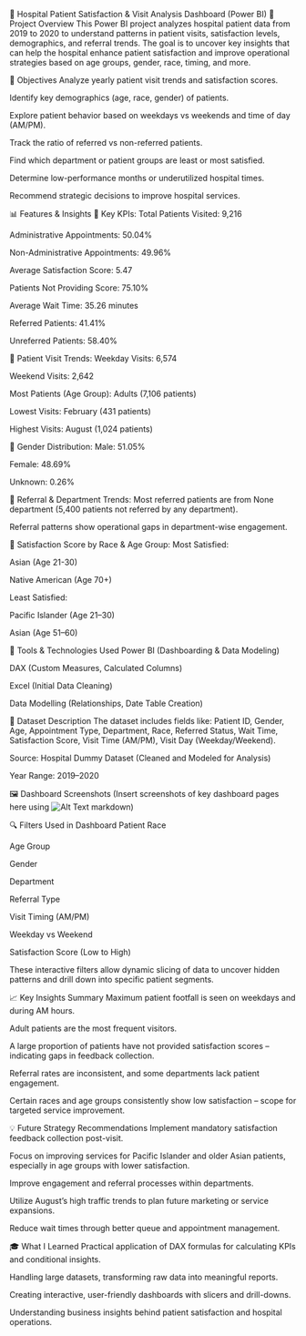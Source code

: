 🏥 Hospital Patient Satisfaction & Visit Analysis Dashboard (Power BI)
📌 Project Overview
This Power BI project analyzes hospital patient data from 2019 to 2020 to understand patterns in patient visits, satisfaction levels, demographics, and referral trends. The goal is to uncover key insights that can help the hospital enhance patient satisfaction and improve operational strategies based on age groups, gender, race, timing, and more.

🎯 Objectives
Analyze yearly patient visit trends and satisfaction scores.

Identify key demographics (age, race, gender) of patients.

Explore patient behavior based on weekdays vs weekends and time of day (AM/PM).

Track the ratio of referred vs non-referred patients.

Find which department or patient groups are least or most satisfied.

Determine low-performance months or underutilized hospital times.

Recommend strategic decisions to improve hospital services.

📊 Features & Insights
🔹 Key KPIs:
Total Patients Visited: 9,216

Administrative Appointments: 50.04%

Non-Administrative Appointments: 49.96%

Average Satisfaction Score: 5.47

Patients Not Providing Score: 75.10%

Average Wait Time: 35.26 minutes

Referred Patients: 41.41%

Unreferred Patients: 58.40%

🔹 Patient Visit Trends:
Weekday Visits: 6,574

Weekend Visits: 2,642

Most Patients (Age Group): Adults (7,106 patients)

Lowest Visits: February (431 patients)

Highest Visits: August (1,024 patients)

🔹 Gender Distribution:
Male: 51.05%

Female: 48.69%

Unknown: 0.26%

🔹 Referral & Department Trends:
Most referred patients are from None department (5,400 patients not referred by any department).

Referral patterns show operational gaps in department-wise engagement.

🔹 Satisfaction Score by Race & Age Group:
Most Satisfied:

Asian (Age 21-30)

Native American (Age 70+)

Least Satisfied:

Pacific Islander (Age 21–30)

Asian (Age 51–60)

🧰 Tools & Technologies Used
Power BI (Dashboarding & Data Modeling)

DAX (Custom Measures, Calculated Columns)

Excel (Initial Data Cleaning)

Data Modelling (Relationships, Date Table Creation)

📁 Dataset Description
The dataset includes fields like: Patient ID, Gender, Age, Appointment Type, Department, Race, Referred Status, Wait Time, Satisfaction Score, Visit Time (AM/PM), Visit Day (Weekday/Weekend).

Source: Hospital Dummy Dataset (Cleaned and Modeled for Analysis)

Year Range: 2019–2020

🖼️ Dashboard Screenshots
(Insert screenshots of key dashboard pages here using ![Alt Text](image_link) markdown)

🔍 Filters Used in Dashboard
Patient Race

Age Group

Gender

Department

Referral Type

Visit Timing (AM/PM)

Weekday vs Weekend

Satisfaction Score (Low to High)

These interactive filters allow dynamic slicing of data to uncover hidden patterns and drill down into specific patient segments.

📈 Key Insights Summary
Maximum patient footfall is seen on weekdays and during AM hours.

Adult patients are the most frequent visitors.

A large proportion of patients have not provided satisfaction scores – indicating gaps in feedback collection.

Referral rates are inconsistent, and some departments lack patient engagement.

Certain races and age groups consistently show low satisfaction – scope for targeted service improvement.

💡 Future Strategy Recommendations
Implement mandatory satisfaction feedback collection post-visit.

Focus on improving services for Pacific Islander and older Asian patients, especially in age groups with lower satisfaction.

Improve engagement and referral processes within departments.

Utilize August’s high traffic trends to plan future marketing or service expansions.

Reduce wait times through better queue and appointment management.

🎓 What I Learned
Practical application of DAX formulas for calculating KPIs and conditional insights.

Handling large datasets, transforming raw data into meaningful reports.

Creating interactive, user-friendly dashboards with slicers and drill-downs.

Understanding business insights behind patient satisfaction and hospital operations.



